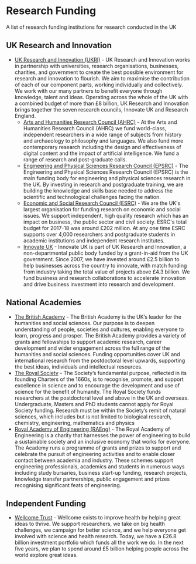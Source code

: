 # Research Funding
A list of research funding institutions for research conducted in the UK

## UK Research and Innovation

- [UK Research and Innovation (UKRI)](https://www.ukri.org/) - UK Research and Innovation works in partnership with universities, research organisations, businesses, charities, and government to create the best possible environment for research and innovation to flourish. We aim to maximise the contribution of each of our component parts, working individually and collectively. We work with our many partners to benefit everyone through knowledge, talent and ideas. Operating across the whole of the UK with a combined budget of more than £8 billion, UK Research and Innovation brings together the seven research councils, Innovate UK and Research England.
  - [Arts and Humanities Research Council (AHRC)](https://ahrc.ukri.org/) - At the Arts and Humanities Research Council (AHRC) we fund world-class, independent researchers in a wide range of subjects from history and archaeology to philosophy and languages. We also fund more contemporary research including the design and effectiveness of digital content and the impact of artificial intelligence. We fund a range of research and post-graduate calls.
  - [Engineering and Physical Sciences Research Council (EPSRC)](https://epsrc.ukri.org/) - The Engineering and Physical Sciences Research Council (EPSRC) is the main funding body for engineering and physical sciences research in the UK. By investing in research and postgraduate training, we are building the knowledge and skills base needed to address the scientific and technological challenges facing the nation. 
  - [Economic and Social Research Council (ESRC)](https://esrc.ukri.org/) - We are the UK's largest organisation for funding research on economic and social issues. We support independent, high quality research which has an impact on business, the public sector and civil society. ESRC's total budget for 2017-18 was around £202 million. At any one time ESRC supports over 4,000 researchers and postgraduate students in academic institutions and independent research institutes.
  - [Innovate UK](https://www.gov.uk/government/organisations/innovate-uk) - Innovate UK is part of UK Research and Innovation, a non-departmental public body funded by a grant-in-aid from the UK government. Since 2007, we have invested around £2.5 billion to help businesses across the country to innovate, with match funding from industry taking the total value of projects above £4.3 billion. We fund business and research collaborations to accelerate innovation and drive business investment into research and development.

## National Academies

- [The British Academy](https://www.thebritishacademy.ac.uk/) - The British Academy is the UK’s leader for the humanities and social sciences. Our purpose is to deepen understanding of people, societies and cultures, enabling everyone to learn, progress and prosper. The British Academy provides a variety of grants and fellowships to support academic research, career development and wider engagement across the full range of the humanities and social sciences. Funding opportunities cover UK and international research from the postdoctoral level upwards, supporting the best ideas, individuals and intellectual resources.
- [The Royal Society](https://royalsociety.org/) - The Society’s fundamental purpose, reflected in its founding Charters of the 1660s, is to recognise, promote, and support excellence in science and to encourage the development and use of science for the benefit of humanity. The Royal Society funds researchers at the postdoctoral level and above in the UK and overseas. Undergraduate, Masters and PhD students cannot apply for Royal Society funding.
Research must be within the Society’s remit of natural sciences, which includes but is not limited to biological research, chemistry, engineering, mathematics and physics
- [Royal Academy of Engineering (RAEng)](https://www.raeng.org.uk/) - The Royal Academy of Engineering is a charity that harnesses the power of engineering to build a sustainable society and an inclusive economy that works for everyone. The Academy runs a programme of grants and prizes to support and celebrate the pursuit of engineering activities and to enable closer contact between academia and industry. These schemes support engineering professionals, academics and students in numerous ways including study bursaries, business start-up funding, research projects, knowledge transfer partnerships, public engagement and prizes recognising significant feats of engineering.

## Independent Funding

- [Wellcome Trust](https://wellcome.org/) - Wellcome exists to improve health by helping great ideas to thrive. We support researchers, we take on big health challenges, we campaign for better science, and we help everyone get involved with science and health research. Today, we have a £26.8 billion investment portfolio which funds all the work we do. In the next five years, we plan to spend around £5 billion helping people across the world explore great ideas.
